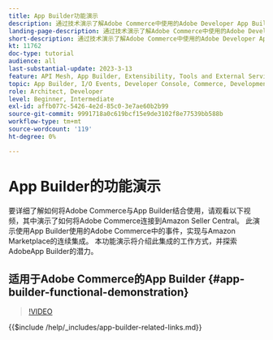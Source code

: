 ```yaml
---
title: App Builder功能演示
description: 通过技术演示了解Adobe Commerce中使用的Adobe Developer App Builder
landing-page-description: 通过技术演示了解Adobe Commerce中使用的Adobe Developer App Builder
short-description: 通过技术演示了解Adobe Commerce中使用的Adobe Developer App Builder
kt: 11762
doc-type: tutorial
audience: all
last-substantial-update: 2023-3-13
feature: API Mesh, App Builder, Extensibility, Tools and External Services, Backend Development
topic: App Builder, I/O Events, Developer Console, Commerce, Development, Integrations
role: Architect, Developer
level: Beginner, Intermediate
exl-id: affb077c-5426-4e2d-85c0-3e7ae60b2b99
source-git-commit: 9991718a0c619bcf15e9de3102f8e77539bb588b
workflow-type: tm+mt
source-wordcount: '119'
ht-degree: 0%

---
```


# App Builder的功能演示

要详细了解如何将Adobe Commerce与App Builder结合使用，请观看以下视频，其中演示了如何将Adobe Commerce连接到Amazon Seller Central。 此演示使用App Builder使用的Adobe Commerce中的事件，实现与Amazon Marketplace的连续集成。 本功能演示将介绍此集成的工作方式，并探索AdobeApp Builder的潜力。

## 适用于Adobe Commerce的App Builder {#app-builder-functional-demonstration}

>[!VIDEO](https://video.tv.adobe.com/v/3413502?learn=on)

{{$include /help/_includes/app-builder-related-links.md}}

